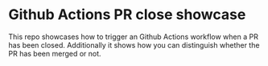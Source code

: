 # Github Actions PR close showcase

This repo showcases how to trigger an Github Actions workflow when a PR has been closed. Additionally it shows how you can distinguish whether the PR has been merged or not.
